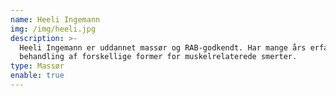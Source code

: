 ```yaml
---
name: Heeli Ingemann
img: /img/heeli.jpg
description: >-
  Heeli Ingemann er uddannet massør og RAB-godkendt. Har mange års erfaring i
  behandling af forskellige former for muskelrelaterede smerter.
type: Massør
enable: true
---
```


